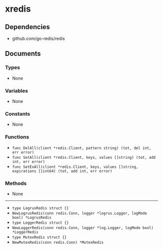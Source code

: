 # xredis

## Dependencies

+ github.com/go-redis/redis

## Documents

### Types

+ None

### Variables

+ None

### Constants

+ None

### Functions

+ `func DelAll(client *redis.Client, pattern string) (tot, del int, err error)`
+ `func SetAll(client *redis.Client, keys, values []string) (tot, add int, err error)`
+ `func SetExAll(client *redis.Client, keys, values []string, expirations []int64) (tot, add int, err error)`

### Methods

+ None

---

+ `type LogrusRedis struct {}`
+ `NewLogrusRedis(conn redis.Conn, logger *logrus.Logger, logMode bool) *LogrusRedis`
+ `type LoggerRedis struct {}`
+ `NewLoggerRedis(conn redis.Conn, logger *log.Logger, logMode bool) *LoggerRedis`
+ `type MutexRedis struct {}`
+ `NewMutexRedis(conn redis.Conn) *MutexRedis`
